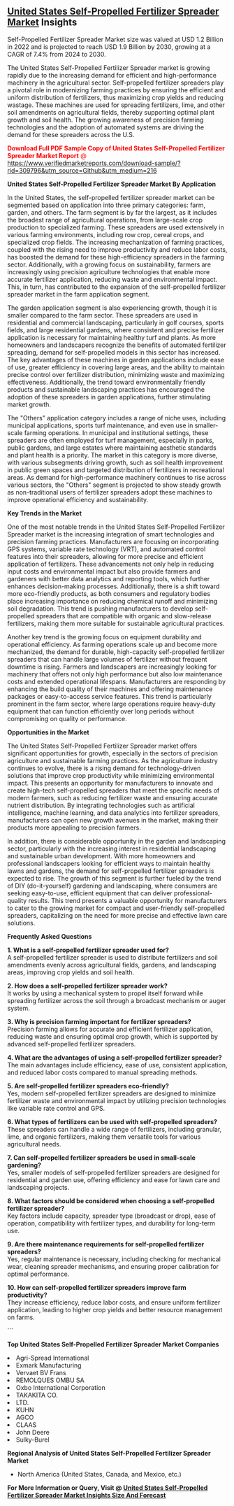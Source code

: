 <h2><a href="https://www.verifiedmarketreports.com/download-sample/?rid=309796&amp;utm_source=Github&amp;utm_medium=216" target="_blank">United States Self-Propelled Fertilizer Spreader Market</a> Insights</h2><p>Self-Propelled Fertilizer Spreader Market size was valued at USD 1.2 Billion in 2022 and is projected to reach USD 1.9 Billion by 2030, growing at a CAGR of 7.4% from 2024 to 2030.</p><p><p>The United States Self-Propelled Fertilizer Spreader market is growing rapidly due to the increasing demand for efficient and high-performance machinery in the agricultural sector. Self-propelled fertilizer spreaders play a pivotal role in modernizing farming practices by ensuring the efficient and uniform distribution of fertilizers, thus maximizing crop yields and reducing wastage. These machines are used for spreading fertilizers, lime, and other soil amendments on agricultural fields, thereby supporting optimal plant growth and soil health. The growing awareness of precision farming technologies and the adoption of automated systems are driving the demand for these spreaders across the U.S. <p><span class=""><span style="color: #ff0000;"><strong>Download Full PDF Sample Copy of United States Self-Propelled Fertilizer Spreader Market Report</strong> @ </span><a href="https://www.verifiedmarketreports.com/download-sample/?rid=309796&amp;utm_source=Github&amp;utm_medium=216" target="_blank">https://www.verifiedmarketreports.com/download-sample/?rid=309796&amp;utm_source=Github&amp;utm_medium=216</a></span></p></p><p><strong>United States Self-Propelled Fertilizer Spreader Market By Application</strong></p><p>In the United States, the self-propelled fertilizer spreader market can be segmented based on application into three primary categories: farm, garden, and others. The farm segment is by far the largest, as it includes the broadest range of agricultural operations, from large-scale crop production to specialized farming. These spreaders are used extensively in various farming environments, including row crop, cereal crops, and specialized crop fields. The increasing mechanization of farming practices, coupled with the rising need to improve productivity and reduce labor costs, has boosted the demand for these high-efficiency spreaders in the farming sector. Additionally, with a growing focus on sustainability, farmers are increasingly using precision agriculture technologies that enable more accurate fertilizer application, reducing waste and environmental impact. This, in turn, has contributed to the expansion of the self-propelled fertilizer spreader market in the farm application segment.</p><p>The garden application segment is also experiencing growth, though it is smaller compared to the farm sector. These spreaders are used in residential and commercial landscaping, particularly in golf courses, sports fields, and large residential gardens, where consistent and precise fertilizer application is necessary for maintaining healthy turf and plants. As more homeowners and landscapers recognize the benefits of automated fertilizer spreading, demand for self-propelled models in this sector has increased. The key advantages of these machines in garden applications include ease of use, greater efficiency in covering large areas, and the ability to maintain precise control over fertilizer distribution, minimizing waste and maximizing effectiveness. Additionally, the trend toward environmentally friendly products and sustainable landscaping practices has encouraged the adoption of these spreaders in garden applications, further stimulating market growth.</p><p>The "Others" application category includes a range of niche uses, including municipal applications, sports turf maintenance, and even use in smaller-scale farming operations. In municipal and institutional settings, these spreaders are often employed for turf management, especially in parks, public gardens, and large estates where maintaining aesthetic standards and plant health is a priority. The market in this category is more diverse, with various subsegments driving growth, such as soil health improvement in public green spaces and targeted distribution of fertilizers in recreational areas. As demand for high-performance machinery continues to rise across various sectors, the "Others" segment is projected to show steady growth as non-traditional users of fertilizer spreaders adopt these machines to improve operational efficiency and sustainability.</p><p><strong>Key Trends in the Market</strong></p><p>One of the most notable trends in the United States Self-Propelled Fertilizer Spreader market is the increasing integration of smart technologies and precision farming practices. Manufacturers are focusing on incorporating GPS systems, variable rate technology (VRT), and automated control features into their spreaders, allowing for more precise and efficient application of fertilizers. These advancements not only help in reducing input costs and environmental impact but also provide farmers and gardeners with better data analytics and reporting tools, which further enhances decision-making processes. Additionally, there is a shift toward more eco-friendly products, as both consumers and regulatory bodies place increasing importance on reducing chemical runoff and minimizing soil degradation. This trend is pushing manufacturers to develop self-propelled spreaders that are compatible with organic and slow-release fertilizers, making them more suitable for sustainable agricultural practices.</p><p>Another key trend is the growing focus on equipment durability and operational efficiency. As farming operations scale up and become more mechanized, the demand for durable, high-capacity self-propelled fertilizer spreaders that can handle large volumes of fertilizer without frequent downtime is rising. Farmers and landscapers are increasingly looking for machinery that offers not only high performance but also low maintenance costs and extended operational lifespans. Manufacturers are responding by enhancing the build quality of their machines and offering maintenance packages or easy-to-access service features. This trend is particularly prominent in the farm sector, where large operations require heavy-duty equipment that can function efficiently over long periods without compromising on quality or performance.</p><p><strong>Opportunities in the Market</strong></p><p>The United States Self-Propelled Fertilizer Spreader market offers significant opportunities for growth, especially in the sectors of precision agriculture and sustainable farming practices. As the agriculture industry continues to evolve, there is a rising demand for technology-driven solutions that improve crop productivity while minimizing environmental impact. This presents an opportunity for manufacturers to innovate and create high-tech self-propelled spreaders that meet the specific needs of modern farmers, such as reducing fertilizer waste and ensuring accurate nutrient distribution. By integrating technologies such as artificial intelligence, machine learning, and data analytics into fertilizer spreaders, manufacturers can open new growth avenues in the market, making their products more appealing to precision farmers.</p><p>In addition, there is considerable opportunity in the garden and landscaping sector, particularly with the increasing interest in residential landscaping and sustainable urban development. With more homeowners and professional landscapers looking for efficient ways to maintain healthy lawns and gardens, the demand for self-propelled fertilizer spreaders is expected to rise. The growth of this segment is further fueled by the trend of DIY (do-it-yourself) gardening and landscaping, where consumers are seeking easy-to-use, efficient equipment that can deliver professional-quality results. This trend presents a valuable opportunity for manufacturers to cater to the growing market for compact and user-friendly self-propelled spreaders, capitalizing on the need for more precise and effective lawn care solutions.</p><p><strong>Frequently Asked Questions</strong></p><p><strong>1. What is a self-propelled fertilizer spreader used for?</strong><br> A self-propelled fertilizer spreader is used to distribute fertilizers and soil amendments evenly across agricultural fields, gardens, and landscaping areas, improving crop yields and soil health.</p><p><strong>2. How does a self-propelled fertilizer spreader work?</strong><br> It works by using a mechanical system to propel itself forward while spreading fertilizer across the soil through a broadcast mechanism or auger system.</p><p><strong>3. Why is precision farming important for fertilizer spreaders?</strong><br> Precision farming allows for accurate and efficient fertilizer application, reducing waste and ensuring optimal crop growth, which is supported by advanced self-propelled fertilizer spreaders.</p><p><strong>4. What are the advantages of using a self-propelled fertilizer spreader?</strong><br> The main advantages include efficiency, ease of use, consistent application, and reduced labor costs compared to manual spreading methods.</p><p><strong>5. Are self-propelled fertilizer spreaders eco-friendly?</strong><br> Yes, modern self-propelled fertilizer spreaders are designed to minimize fertilizer waste and environmental impact by utilizing precision technologies like variable rate control and GPS.</p><p><strong>6. What types of fertilizers can be used with self-propelled spreaders?</strong><br> These spreaders can handle a wide range of fertilizers, including granular, lime, and organic fertilizers, making them versatile tools for various agricultural needs.</p><p><strong>7. Can self-propelled fertilizer spreaders be used in small-scale gardening?</strong><br> Yes, smaller models of self-propelled fertilizer spreaders are designed for residential and garden use, offering efficiency and ease for lawn care and landscaping projects.</p><p><strong>8. What factors should be considered when choosing a self-propelled fertilizer spreader?</strong><br> Key factors include capacity, spreader type (broadcast or drop), ease of operation, compatibility with fertilizer types, and durability for long-term use.</p><p><strong>9. Are there maintenance requirements for self-propelled fertilizer spreaders?</strong><br> Yes, regular maintenance is necessary, including checking for mechanical wear, cleaning spreader mechanisms, and ensuring proper calibration for optimal performance.</p><p><strong>10. How can self-propelled fertilizer spreaders improve farm productivity?</strong><br> They increase efficiency, reduce labor costs, and ensure uniform fertilizer application, leading to higher crop yields and better resource management on farms.</p>```</p><p><strong>Top United States Self-Propelled Fertilizer Spreader Market Companies</strong></p><div data-test-id=""><p><li>Agri-Spread International</li><li> Exmark Manufacturing</li><li> Vervaet BV Frans</li><li> REMOLQUES OMBU SA</li><li> Oxbo International Corporation</li><li> TAKAKITA CO.</li><li>LTD.</li><li> KUHN</li><li> AGCO</li><li> CLAAS</li><li> John Deere</li><li> Sulky-Burel</li></p><div><strong>Regional Analysis of&nbsp;United States Self-Propelled Fertilizer Spreader Market</strong></div><ul><li dir="ltr"><p dir="ltr">North America&nbsp;(United States, Canada, and Mexico, etc.)</p></li></ul><p><strong>For More Information or Query, Visit @&nbsp;</strong><strong><a href="https://www.verifiedmarketreports.com/product/self-propelled-fertilizer-spreader-market/?utm_source=Github&amp;utm_medium=216" target="_blank">United States Self-Propelled Fertilizer Spreader Market Insights Size And Forecast</a></strong></p></div>
